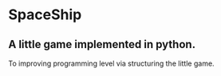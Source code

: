 # SpaceShip
## A little game implemented in python.
To improving programming level via structuring the little game.
